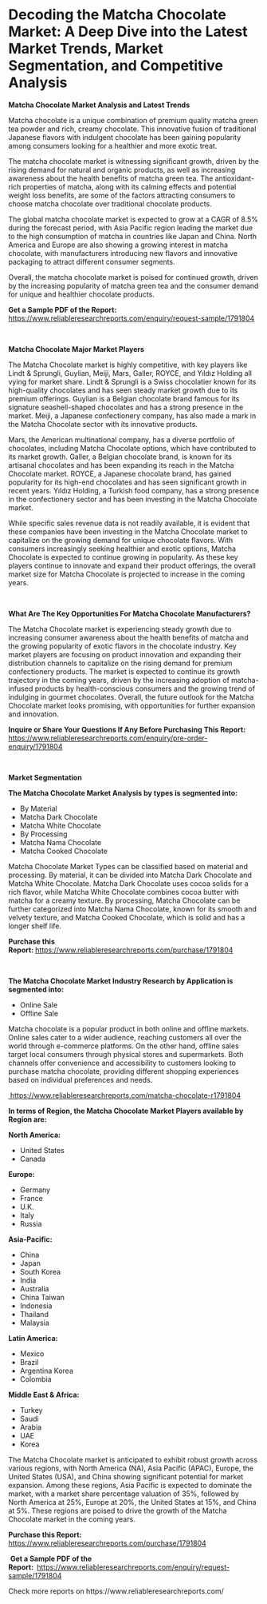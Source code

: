 <p><h1>Decoding the Matcha Chocolate Market: A Deep Dive into the Latest Market Trends, Market Segmentation, and Competitive Analysis</h1></p><p><strong>Matcha Chocolate Market Analysis and Latest Trends</strong></p>
<p><p>Matcha chocolate is a unique combination of premium quality matcha green tea powder and rich, creamy chocolate. This innovative fusion of traditional Japanese flavors with indulgent chocolate has been gaining popularity among consumers looking for a healthier and more exotic treat.</p><p>The matcha chocolate market is witnessing significant growth, driven by the rising demand for natural and organic products, as well as increasing awareness about the health benefits of matcha green tea. The antioxidant-rich properties of matcha, along with its calming effects and potential weight loss benefits, are some of the factors attracting consumers to choose matcha chocolate over traditional chocolate products.</p><p>The global matcha chocolate market is expected to grow at a CAGR of 8.5% during the forecast period, with Asia Pacific region leading the market due to the high consumption of matcha in countries like Japan and China. North America and Europe are also showing a growing interest in matcha chocolate, with manufacturers introducing new flavors and innovative packaging to attract different consumer segments.</p><p>Overall, the matcha chocolate market is poised for continued growth, driven by the increasing popularity of matcha green tea and the consumer demand for unique and healthier chocolate products.</p></p>
<p><strong>Get a Sample PDF of the Report:&nbsp;</strong> <a href="https://www.reliableresearchreports.com/enquiry/request-sample/1791804">https://www.reliableresearchreports.com/enquiry/request-sample/1791804</a></p>
<p>&nbsp;</p>
<p><strong>Matcha Chocolate Major Market Players</strong></p>
<p><p>The Matcha Chocolate market is highly competitive, with key players like Lindt & Sprungli, Guylian, Meiji, Mars, Galler, ROYCE, and Yıldız Holding all vying for market share. Lindt & Sprungli is a Swiss chocolatier known for its high-quality chocolates and has seen steady market growth due to its premium offerings. Guylian is a Belgian chocolate brand famous for its signature seashell-shaped chocolates and has a strong presence in the market. Meiji, a Japanese confectionery company, has also made a mark in the Matcha Chocolate sector with its innovative products.</p><p>Mars, the American multinational company, has a diverse portfolio of chocolates, including Matcha Chocolate options, which have contributed to its market growth. Galler, a Belgian chocolate brand, is known for its artisanal chocolates and has been expanding its reach in the Matcha Chocolate market. ROYCE, a Japanese chocolate brand, has gained popularity for its high-end chocolates and has seen significant growth in recent years. Yıldız Holding, a Turkish food company, has a strong presence in the confectionery sector and has been investing in the Matcha Chocolate market.</p><p>While specific sales revenue data is not readily available, it is evident that these companies have been investing in the Matcha Chocolate market to capitalize on the growing demand for unique chocolate flavors. With consumers increasingly seeking healthier and exotic options, Matcha Chocolate is expected to continue growing in popularity. As these key players continue to innovate and expand their product offerings, the overall market size for Matcha Chocolate is projected to increase in the coming years.</p></p>
<p>&nbsp;</p>
<p><strong>What Are The Key Opportunities For Matcha Chocolate Manufacturers?</strong></p>
<p><p>The Matcha Chocolate market is experiencing steady growth due to increasing consumer awareness about the health benefits of matcha and the growing popularity of exotic flavors in the chocolate industry. Key market players are focusing on product innovation and expanding their distribution channels to capitalize on the rising demand for premium confectionery products. The market is expected to continue its growth trajectory in the coming years, driven by the increasing adoption of matcha-infused products by health-conscious consumers and the growing trend of indulging in gourmet chocolates. Overall, the future outlook for the Matcha Chocolate market looks promising, with opportunities for further expansion and innovation.</p></p>
<p><strong>Inquire or Share Your Questions If Any Before Purchasing This Report:</strong> <a href="https://www.reliableresearchreports.com/enquiry/pre-order-enquiry/1791804">https://www.reliableresearchreports.com/enquiry/pre-order-enquiry/1791804</a></p>
<p>&nbsp;</p>
<p><strong>Market Segmentation</strong></p>
<p><strong>The Matcha Chocolate Market Analysis by types is segmented into:</strong></p>
<p><ul><li>By Material</li><li>Matcha Dark Chocolate</li><li>Matcha White Chocolate</li><li>By Processing</li><li>Matcha Nama Chocolate</li><li>Matcha Cooked Chocolate</li></ul></p>
<p><p>Matcha Chocolate Market Types can be classified based on material and processing. By material, it can be divided into Matcha Dark Chocolate and Matcha White Chocolate. Matcha Dark Chocolate uses cocoa solids for a rich flavor, while Matcha White Chocolate combines cocoa butter with matcha for a creamy texture. By processing, Matcha Chocolate can be further categorized into Matcha Nama Chocolate, known for its smooth and velvety texture, and Matcha Cooked Chocolate, which is solid and has a longer shelf life.</p></p>
<p><strong>Purchase this Report:&nbsp;</strong><a href="https://www.reliableresearchreports.com/purchase/1791804">https://www.reliableresearchreports.com/purchase/1791804</a></p>
<p>&nbsp;</p>
<p><strong>The Matcha Chocolate Market Industry Research by Application is segmented into:</strong></p>
<p><ul><li>Online Sale</li><li>Offline Sale</li></ul></p>
<p><p>Matcha chocolate is a popular product in both online and offline markets. Online sales cater to a wider audience, reaching customers all over the world through e-commerce platforms. On the other hand, offline sales target local consumers through physical stores and supermarkets. Both channels offer convenience and accessibility to customers looking to purchase matcha chocolate, providing different shopping experiences based on individual preferences and needs.</p></p>
<p><a href="https://www.reliableresearchreports.com/matcha-chocolate-r1791804">&nbsp;https://www.reliableresearchreports.com/matcha-chocolate-r1791804</a></p>
<p><strong>In terms of Region, the Matcha Chocolate Market Players available by Region are:</strong></p>
<p>
    <p> <strong> North America: </strong>
        <ul>
            <li>United States</li>
            <li>Canada</li>
        </ul>
        </p> 
    <p> <strong> Europe: </strong>
        <ul>
            <li>Germany</li>
            <li>France</li>
            <li>U.K.</li>
            <li>Italy</li>
            <li>Russia</li>
        </ul>
        </p> 
    <p> <strong> Asia-Pacific: </strong>
        <ul>
            <li>China</li>
            <li>Japan</li>
            <li>South Korea</li>
            <li>India</li>
            <li>Australia</li>
            <li>China Taiwan</li>
            <li>Indonesia</li>
            <li>Thailand</li>
            <li>Malaysia</li>
        </ul>
        </p> 
    <p> <strong> Latin America: </strong>
        <ul>
            <li>Mexico</li>
            <li>Brazil</li>
            <li>Argentina Korea</li>
            <li>Colombia</li>
        </ul>
        </p> 
    <p> <strong> Middle East & Africa: </strong>
        <ul>
            <li>Turkey</li>
            <li>Saudi</li>
            <li>Arabia</li>
            <li>UAE</li>
            <li>Korea</li>
        </ul>
    </p>
    </p>
<p><p>The Matcha Chocolate market is anticipated to exhibit robust growth across various regions, with North America (NA), Asia Pacific (APAC), Europe, the United States (USA), and China showing significant potential for market expansion. Among these regions, Asia Pacific is expected to dominate the market, with a market share percentage valuation of 35%, followed by North America at 25%, Europe at 20%, the United States at 15%, and China at 5%. These regions are poised to drive the growth of the Matcha Chocolate market in the coming years.</p></p>
<p><strong>Purchase this Report: </strong><a href="https://www.reliableresearchreports.com/purchase/1791804">https://www.reliableresearchreports.com/purchase/1791804</a></p>
<p>&nbsp;<strong>Get a Sample PDF of the Report:&nbsp;&nbsp;</strong><a href="https://www.reliableresearchreports.com/enquiry/request-sample/1791804">https://www.reliableresearchreports.com/enquiry/request-sample/1791804</a></p>
<p><strong></strong></p>
<p>Check more reports on https://www.reliableresearchreports.com/</p>